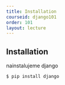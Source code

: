 ```yaml
---
title: Installation
courseid: django101
order: 101
layout: lecture
---
```


## Installation

nainstalujeme django

```bash
$ pip install django
```

